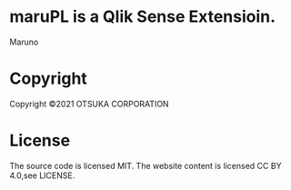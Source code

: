 # maruPL is a Qlik Sense Extensioin.









Maruno

# Copyright
Copyright ©2021 OTSUKA CORPORATION

# License
The source code is licensed MIT. The website content is licensed CC BY 4.0,see LICENSE.
 

